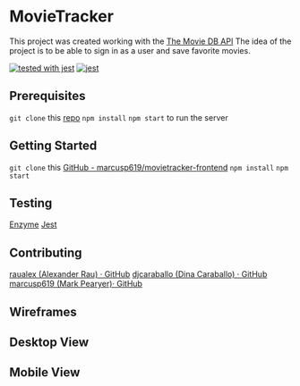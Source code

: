 # MovieTracker
This project was created working with the [The Movie DB API](https://www.themoviedb.org/documentation/api) The idea of the project is to be able to sign in as a user and save favorite movies.

[![tested with jest](https://img.shields.io/badge/tested_with-jest-99424f.svg)](https://github.com/facebook/jest) [![jest](https://jestjs.io/img/jest-badge.svg)](https://github.com/facebook/jest)


## Prerequisites 
`git clone` this [repo](https://github.com/turingschool-examples/movie-tracker) 
`npm install` 
`npm start` to run the server

## Getting Started
`git clone` this [GitHub - marcusp619/movietracker-frontend](https://github.com/marcusp619/movietracker-frontend)
`npm install`
`npm start`

## Testing
[Enzyme](https://github.com/airbnb/enzyme)
[Jest](https://github.com/facebook/jest)

## Contributing
[raualex (Alexander Rau) · GitHub](https://github.com/raualex)
[djcaraballo (Dina Caraballo) · GitHub](https://github.com/djcaraballo)
[marcusp619 (Mark Pearyer)· GitHub](https://github.com/marcusp619)

## Wireframes 

## Desktop View

## Mobile View